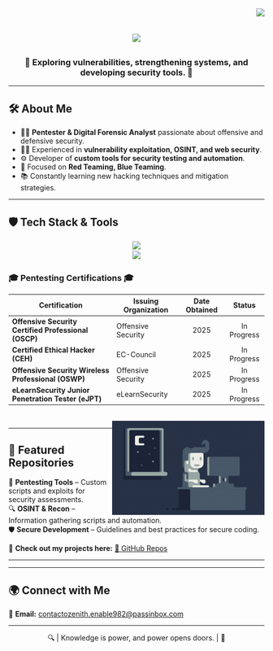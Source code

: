 <img align="right" src="https://visitor-badge.laobi.icu/badge?page_id=yourusername.yourusername" />

<h1 align="center">
    <img src="https://readme-typing-svg.herokuapp.com/?font=Righteous&size=35&color=FF6347&center=true&vCenter=true&width=600&height=70&duration=4000&lines=Welcome!+My+name+is+Zenith" />
</h1>

<h3 align="center">🚀 Exploring vulnerabilities, strengthening systems, and developing security tools. 🚀</h3>

---

## 🛠️ About Me  
- 🏴‍☠️ **Pentester & Digital Forensic Analyst** passionate about offensive and defensive security.  
- 🕵️‍♂️ Experienced in **vulnerability exploitation, OSINT, and web security**.  
- ⚙️ Developer of **custom tools for security testing and automation**.  
- 🎯 Focused on **Red Teaming, Blue Teaming**.  
- 📚 Constantly learning new hacking techniques and mitigation strategies.  

---

## 🛡️ Tech Stack & Tools  
<div align="center">
    <img src="https://skillicons.dev/icons?i=linux,bash,python,java,js,php,vue,nodejs,html,css,bootstrap" /><br>
    <img src="https://skillicons.dev/icons?i=phpstorm,vscode,github,docker,mysql,phpmyadmin" /><br>
</div>


### 🎓 **Pentesting Certifications** 🎓


| **Certification**                             | **Issuing Organization**      | **Date Obtained** | **Status**         |
|-----------------------------------------------|-------------------------------|:-----------------:|:------------------:|
| **Offensive Security Certified Professional (OSCP)** | Offensive Security             | 2025              | In Progress        |
| **Certified Ethical Hacker (CEH)**            | EC-Council                    | 2025              | In Progress        |
| **Offensive Security Wireless Professional (OSWP)** | Offensive Security             | 2025              | In Progress        |
| **eLearnSecurity Junior Penetration Tester (eJPT)** | eLearnSecurity                 | 2025              | In Progress        |


<div align="center">
    </br>
    <img alt="Night Coding" src="https://raw.githubusercontent.com/AVS1508/AVS1508/master/assets/Night-Coding.gif" align="right"/>
</div>

---

## 📂 Featured Repositories  
🚀 **Pentesting Tools** – Custom scripts and exploits for security assessments.  
🔍 **OSINT & Recon** – Information gathering scripts and automation.  
🛡️ **Secure Development** – Guidelines and best practices for secure coding.  

💾 **Check out my projects here:** [🔗 GitHub Repos](https://github.com/ZenithHacking?tab=repositories)  

---

<!--## 📊 Stats  
<div align="center">
  <img width=390 src="https://github-readme-streak-stats.herokuapp.com/?user=ZenithHacking&count_private=true&theme=react&border_radius=10" alt="streak stats"/>
  <img width=390 src="https://github-readme-stats.vercel.app/api?username=ZenithHacking&count_private=true&show_icons=true&theme=react&rank_icon=github&border_radius=10" alt="readme stats" />
  <br/>
  <img width=325 align="center" src="https://github-readme-stats.vercel.app/api/top-langs/?username=ZenithHacking&hide=HTML&langs_count=8&layout=compact&theme=react&border_radius=10" alt="top langs" />
</div>-->

---

## 🌍 Connect with Me  
📧 **Email:** [contactozenith.enable982@passinbox.com](mailto:contactozenith.enable982@passinbox.com)  

---

<div align="center"> 🔍 | Knowledge is power, and power opens doors. | 🚀 </div>
